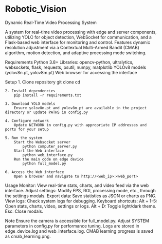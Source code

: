 # Robotic_Vision
Dynamic Real-Time Video Processing System

A system for real-time video processing with edge and server components, utilizing YOLO for object detection, WebSocket for communication, and a Flask-based web interface for monitoring and control. Features dynamic resolution adjustment via a Contextual Multi-Armed Bandit (CMAB) algorithm, motion detection, and adaptive processing mode switching.

Requirements
    Python 3.8+
    Libraries: opencv-python, ultralytics, websockets, flask, requests, psutil, numpy, matplotlib
    YOLOv8 models (yolov8n.pt, yolov8m.pt)
    Web browser for accessing the interface

Setup
    1. Clone repository
        git clone <repository-url>
        cd <repository-directory>

    2. Install dependencies
        pip install -r requirements.txt

    3. Download YOLO models
        Ensure yolov8n.pt and yolov8m.pt are available in the project directory or update PATHS in config.py

    4. Configure network
        Update NETWORK in config.py with appropriate IP addresses and ports for your setup

    5. Run the system
        Start the Websocket server
            python computer_server.py
        Start the Web interface
            python web_interface.py
        Run the main code on edge device
            python full_model.py
            
    6. Access the Web interface
        Open a browser and navigate to http://<web_ip>:<web_port>

Usage
    Monitor: View real-time stats, charts, and video feed via the web interface.
    Adjust settings: Modify FPS, ROI, processing mode, etc., through the settings modals.
    Export data: Save statistics as JSON or charts as PNG.
    View logs: Check system logs for debugging.
    Keyboard shortcuts:
        Alt + 1-5: Open stats, charts, video, settings or logs.
        Alt + D: Toggle light/dark theme.
        Esc: Close modals.

Note
    Ensure the camera is accessible for full_model.py.
    Adjust SYSTEM parameters in config.py for performance tuning.
    Logs are stored in edge_device.log and web_interface.log.
    CMAB learning progress is saved as cmab_learning.png.